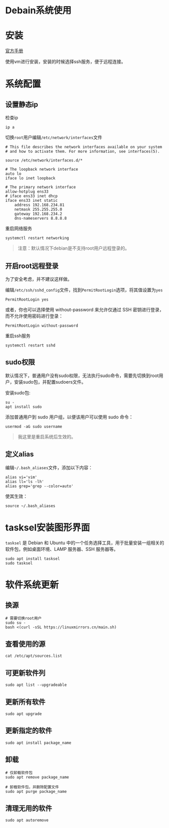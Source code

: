 # Debain系统使用

# 安装

[官方手册](https://www.debian.org/releases/stable/amd64/)

使用vm进行安装，安装的时候选择ssh服务，便于远程连接。

# 系统配置

## 设置静态ip

检查ip

```
ip a
```

切换`root`用户编辑`/etc/network/interfaces`文件

```
# This file describes the network interfaces available on your system
# and how to activate them. For more information, see interfaces(5).

source /etc/network/interfaces.d/*

# The loopback network interface
auto lo
iface lo inet loopback

# The primary network interface
allow-hotplug ens33
# iface ens33 inet dhcp
iface ens33 inet static
    address 192.168.234.81
    netmask 255.255.255.0
    gateway 192.168.234.2
    dns-nameservers 8.8.8.8
```

重启网络服务

```
systemctl restart networking
```

> 注意：默认情况下debian是不支持root用户远程登录的。

## 开启root远程登录

为了安全考虑，并不建议这样做。

编辑`/etc/ssh/sshd_config`文件，找到`PermitRootLogin`选项，将其值设置为`yes`

```
PermitRootLogin yes
```

或者，你也可以选择使用 without-password 来允许仅通过 SSH 密钥进行登录，而不允许使用密码进行登录：

```
PermitRootLogin without-password
```

重启ssh服务

```
systemctl restart sshd
```

## sudo权限

默认情况下，普通用户没有sudo权限，无法执行sudo命令，需要先切换到root用户，安装sudo包，并配置sudoers文件。

安装sudo包:

```
su -
apt install sudo
```

添加普通用户到 sudo 用户组，以便该用户可以使用 sudo 命令：

```
usermod -aG sudo username
```

> 我这里是重启系统后生效的。

## 定义alias

编辑`~/.bash_aliases`文件，添加以下内容：

```
alias vi='vim'
alias ll='ls -lh'
alias grep='grep --color=auto'
```

使其生效：

```
source ~/.bash_aliases
```

# tasksel安装图形界面

`tasksel` 是 Debian 和 Ubuntu 中的一个任务选择工具，用于批量安装一组相关的软件包，例如桌面环境、LAMP 服务器、SSH 服务器等。

```
sudo apt install tasksel
sudo tasksel
```


# 软件系统更新

## 换源

```
# 需要切换root用户
sudo su -
bash <(curl -sSL https://linuxmirrors.cn/main.sh)
```

## 查看使用的源

```
cat /etc/apt/sources.list
```

## 可更新软件列

```
sudo apt list --upgradeable
```

## 更新所有软件

```
sudo apt upgrade
```

## 更新指定的软件

```
sudo apt install package_name
```

## 卸载

```
# 仅卸载软件包
sudo apt remove package_name

# 卸载软件包，并删除配置文件
sudo apt purge package_name
```

## 清理无用的软件

```
sudo apt autoremove
```



